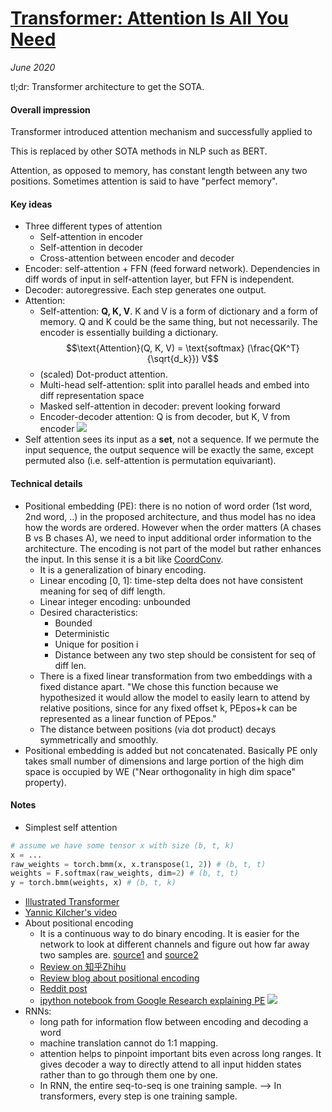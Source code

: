 # [Transformer: Attention Is All You Need](https://arxiv.org/abs/1706.03762)

_June 2020_

tl;dr: Transformer architecture to get the SOTA.

#### Overall impression
Transformer introduced attention mechanism and successfully applied to 

This is replaced by other SOTA methods in NLP such as BERT.

Attention, as opposed to memory, has constant length between any two positions. Sometimes attention is said to have "perfect memory".

#### Key ideas
- Three different types of attention
	- Self-attention in encoder
	- Self-attention in decoder
	- Cross-attention between encoder and decoder
- Encoder: self-attention + FFN (feed forward network). Dependencies in diff words of input in self-attention layer, but FFN is independent.
- Decoder: autoregressive. Each step generates one output. 
- Attention:
	- Self-attention: **Q, K, V**. K and V is a form of dictionary and a form of memory. Q and K could be the same thing, but not necessarily. The encoder is essentially building a dictionary. 
	$$\text{Attention}(Q, K, V) = \text{softmax} (\frac{QK^T}{\sqrt{d_k}}) V$$
	- (scaled) Dot-product attention. 
	- Multi-head self-attention: split into parallel heads and embed into diff representation space
	- Masked self-attention in decoder: prevent looking forward
	- Encoder-decoder attention: Q is from decoder, but K, V from encoder
![](http://jalammar.github.io/images/t/transformer_multi-headed_self-attention-recap.png)
- Self attention sees its input as a **set**, not a sequence. If we permute the input sequence, the output sequence will be exactly the same, except permuted also (i.e. self-attention is permutation equivariant). 

#### Technical details
- Positional embedding (PE): there is no notion of word order (1st word, 2nd word, ..) in the proposed architecture, and thus model has no idea how the words are ordered. However when the order matters (A chases B vs B chases A), we need to input additional order information to the architecture. The encoding is not part of the model but rather enhances the input. In this sense it is a bit like [CoordConv](coord_conv.md).
	- It is a generalization of binary encoding.
	- Linear encoding [0, 1]: time-step delta does not have consistent meaning for seq of diff length.
	- Linear integer encoding: unbounded
	- Desired characteristics:
		- Bounded
		- Deterministic
		- Unique for position i
		- Distance between any two step should be consistent for seq of diff len. 
	- There is a fixed linear transformation from two embeddings with a fixed distance apart. "We chose this function because we hypothesized it would allow the model to easily learn to attend by relative positions, since for any fixed offset k, PEpos+k can be represented as a linear function of PEpos."
	- The distance between positions (via dot product) decays symmetrically and smoothly.
- Positional embedding is added but not concatenated. Basically PE only takes small number of dimensions and large portion of the high dim space is occupied by WE ("Near orthogonality in high dim space" property).


#### Notes
- Simplest self attention

```python
# assume we have some tensor x with size (b, t, k)
x = ...
raw_weights = torch.bmm(x, x.transpose(1, 2)) # (b, t, t)
weights = F.softmax(raw_weights, dim=2) # (b, t, t)
y = torch.bmm(weights, x) # (b, t, k)
```

- [Illustrated Transformer](http://jalammar.github.io/illustrated-transformer/)
- [Yannic Kilcher's video](https://www.youtube.com/watch?v=iDulhoQ2pro)
- About positional encoding
	- It is a continuous way to do binary encoding. It is easier for the network to look at different channels and figure out how far away two samples are. [source1](https://youtu.be/iDulhoQ2pro?t=873) and [source2](https://kazemnejad.com/blog/transformer_architecture_positional_encoding/#the-intuition)
	- [Review on 知乎Zhihu](https://www.zhihu.com/question/347678607/answer/864217252)
	- [Review blog about positional encoding](https://kazemnejad.com/blog/transformer_architecture_positional_encoding/)
	- [Reddit post](https://www.reddit.com/r/MachineLearning/comments/cttefo/d_positional_encoding_in_transformer/)
	- [ipython notebook from Google Research explaining PE](https://github.com/tensorflow/examples/blob/master/community/en/position_encoding.ipynb)
![](https://cdn-images-1.medium.com/max/1440/1*Mys02zwgfyISoXAnHjPrcA.png)
- RNNs:
	- long path for information flow between encoding and decoding a word
	- machine translation cannot do 1:1 mapping.
	- attention helps to pinpoint important bits even across long ranges. It gives decoder a way to directly attend to all input hidden states rather than to go through them one by one.
	- In RNN, the entire seq-to-seq is one training sample. --> In transformers, every step is one training sample.